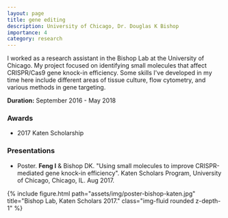 ```yaml
---
layout: page
title: gene editing
description: University of Chicago, Dr. Douglas K Bishop
importance: 4
category: research
---
```


I worked as a research assistant in the Bishop Lab at the University of Chicago. My project focused on identifying small molecules that affect CRISPR/Cas9 gene knock-in efficiency. Some skills I've developed in my time here include different areas of tissue culture, flow cytometry, and various methods in gene targeting.

**Duration:** September 2016 - May 2018


### Awards

- 2017 Katen Scholarship


### Presentations

- Poster. **Feng I** & Bishop DK. "Using small molecules to improve CRISPR-mediated gene knock-in efficiency". Katen Scholars Program, University of Chicago, Chicago, IL. Aug 2017.

<div class="row">
    <div class="col-sm mt-3 mt-md-0">
        {% include figure.html path="assets/img/poster-bishop-katen.jpg" title="Bishop Lab, Katen Scholars 2017." class="img-fluid rounded z-depth-1" %}
    </div>
</div>
